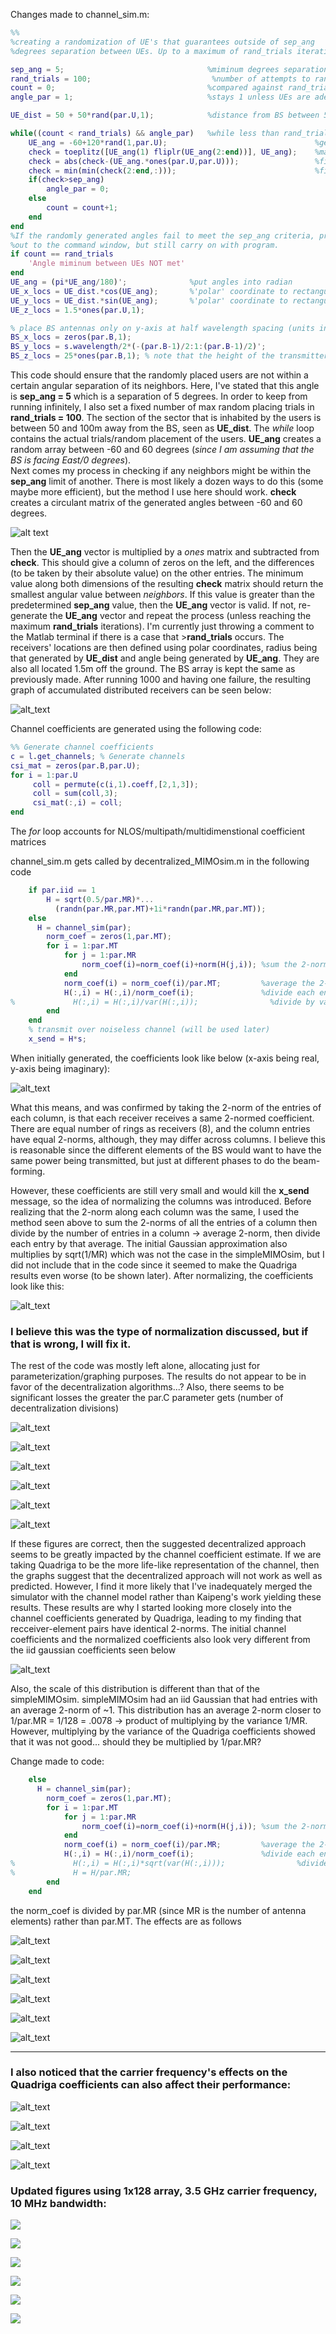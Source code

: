 Changes made to channel_sim.m:

```matlab
%%
%creating a randomization of UE's that guarantees outside of sep_ang
%degrees separation between UEs. Up to a maximum of rand_trials iterations

sep_ang = 5;                                %miminum degrees separation desired
rand_trials = 100;                           %number of attempts to randomly create angular spacing
count = 0;                                  %compared against rand_trials
angle_par = 1;                              %stays 1 unless UEs are adequately spaced

UE_dist = 50 + 50*rand(par.U,1);            %distance from BS between 50 and 100

while((count < rand_trials) && angle_par)   %while less than rand_trials run and UEs don't pass spacing
    UE_ang = -60+120*rand(1,par.U);                                 %generate random angles (-60,60) for each UE
    check = toeplitz([UE_ang(1) fliplr(UE_ang(2:end))], UE_ang);    %make array into circulant matrix
    check = abs(check-(UE_ang.*ones(par.U,par.U)));                 %find difference between each user and all its neighbors
    check = min(min(check(2:end,:)));                               %find minimum angles between UEs (not including with itself)
    if(check>sep_ang)
        angle_par = 0;
    else
        count = count+1;
    end
end
%If the randomly generated angles fail to meet the sep_ang criteria, print
%out to the command window, but still carry on with program.
if count == rand_trials
    'Angle miminum between UEs NOT met'             
end
UE_ang = (pi*UE_ang/180)';              %put angles into radian
UE_x_locs = UE_dist.*cos(UE_ang);       %'polar' coordinate to rectangular
UE_y_locs = UE_dist.*sin(UE_ang);       %'polar' coordinate to rectangular
UE_z_locs = 1.5*ones(par.U,1);

% place BS antennas only on y-axis at half wavelength spacing (units in m)
BS_x_locs = zeros(par.B,1);
BS_y_locs = s.wavelength/2*(-(par.B-1)/2:1:(par.B-1)/2)';
BS_z_locs = 25*ones(par.B,1); % note that the height of the transmitter is 25m
```
This code should ensure that the randomly placed users are not within a certain angular separation of its neighbors. Here, I've stated that this angle is **sep_ang = 5** which is a separation of 5 degrees. In order to keep from running infinitely, I also set a fixed number of max random placing trials in **rand_trials = 100**. The section of the sector that is inhabited by the users is between 50 and 100m away from the BS, seen as **UE_dist**. The *while* loop contains the actual trials/random placement of the users. **UE_ang** creates a random array between -60 and 60 degrees (*since I am assuming that the BS is facing East/0 degrees*).  
Next comes my process in checking if any neighbors might be within the **sep_ang** limit of another. There is most likely a dozen ways to do this (some maybe more efficient), but the method I use here should work. 
**check** creates a circulant matrix of the generated angles between -60 and 60 degrees. 

![alt text](https://github.com/JamesMcNaney/Summer19_MIMO/blob/master/Quadriga/tutorials/figures_images/circulant_matrix.PNG)

Then the **UE_ang** vector is multiplied by a *ones* matrix and subtracted from **check**. This should give a column of zeros on the left, and the differences (to be taken by their absolute value) on the other entries. The minimum value along both dimensions of the resulting **check** matrix should return the smallest angular value between *neighbors*. If this value is greater than the predetermined **sep_ang** value, then the **UE_ang** vector is valid. If not, re-generate the **UE_ang** vector and repeat the process (unless reaching the maximum **rand_trials** iterations). 
I'm currently just throwing a comment to the Matlab terminal if there is a case that >**rand_trials** occurs. 
The receivers' locations are then defined using polar coordinates, radius being that generated by **UE_dist** and angle being generated by **UE_ang**. They are also all located 1.5m off the ground. 
The BS array is kept the same as previously made.
After running 1000 and having one failure, the resulting graph of accumulated distributed receivers can be seen below:

![alt_text](https://github.com/JamesMcNaney/Summer19_MIMO/blob/master/Quadriga/tutorials/figures_images/ideal_placed_UEs_over_1000_trials_1_failed.png)

Channel coefficients are generated using the following code:
```Matlab
%% Generate channel coefficients
c = l.get_channels; % Generate channels
csi_mat = zeros(par.B,par.U);
for i = 1:par.U
     coll = permute(c(i,1).coeff,[2,1,3]);
     coll = sum(coll,3);
     csi_mat(:,i) = coll;
end
```
The *for* loop accounts for NLOS/multipath/multidimenstional coefficient matrices

channel_sim.m gets called by decentralized_MIMOsim.m in the following code
```Matlab
    if par.iid == 1
        H = sqrt(0.5/par.MR)*...
          (randn(par.MR,par.MT)+1i*randn(par.MR,par.MT));
    else  
      H = channel_sim(par);
        norm_coef = zeros(1,par.MT);                    
        for i = 1:par.MT
            for j = 1:par.MR
                norm_coef(i)=norm_coef(i)+norm(H(j,i)); %sum the 2-norms of each column
            end
            norm_coef(i) = norm_coef(i)/par.MT;         %average the 2-norm sum
            H(:,i) = H(:,i)/norm_coef(i);               %divide each entry of QuaDRiGa channel by avg 2-norm
%             H(:,i) = H(:,i)/var(H(:,i));                %divide by variance of each column...?
        end
    end
    % transmit over noiseless channel (will be used later)
    x_send = H*s;
```
When initially generated, the coefficients look like below (x-axis being real, y-axis being imaginary):

![alt_text](https://github.com/JamesMcNaney/Summer19_MIMO/blob/master/Quadriga/tutorials/figures_images/channel_coef_before_norm.png)

What this means, and was confirmed by taking the 2-norm of the entries of each column, is that each receiver receives a same 2-normed coefficient. There are equal number of rings as receivers (8), and the column entries have equal 2-norms, although, they may differ across columns. I believe this is reasonable since the different elements of the BS would want to have the same power being transmitted, but just at different phases to do the beam-forming. 

However, these coefficients are still very small and would kill the **x_send** message, so the idea of normalizing the columns was introduced. Before realizing that the 2-norm along each column was the same, I used the method seen above to sum the 2-norms of all the entries of a column then divide by the number of entries in a column -> average 2-norm, then divide each entry by that average. The initial Gaussian approximation also multiplies by sqrt(1/MR) which was not the case in the simpleMIMOsim, but I did not include that in the code since it seemed to make the Quadriga results even worse (to be shown later).
After normalizing, the coefficients look like this:

![alt_text](https://github.com/JamesMcNaney/Summer19_MIMO/blob/master/Quadriga/tutorials/figures_images/channel_coef_after_norm.png)

### I believe this was the type of normalization discussed, but if that is wrong, I will fix it.

The rest of the code was mostly left alone, allocating just for parameterization/graphing purposes. The results do not appear to be in favor of the decentralization algorithms...? Also, there seems to be significant losses the greater the par.C parameter gets (number of decentralization divisions)

![alt_text](https://github.com/JamesMcNaney/Summer19_MIMO/blob/master/Quadriga/tutorials/figures_images/parC_2comp.png)

![alt_text](https://github.com/JamesMcNaney/Summer19_MIMO/blob/master/Quadriga/tutorials/figures_images/parC_4comp.png)

![alt_text](https://github.com/JamesMcNaney/Summer19_MIMO/blob/master/Quadriga/tutorials/figures_images/parC_8comp.png)

![alt_text](https://github.com/JamesMcNaney/Summer19_MIMO/blob/master/Quadriga/tutorials/figures_images/cg_dcg_mf_comp_parC2.png)

![alt_text](https://github.com/JamesMcNaney/Summer19_MIMO/blob/master/Quadriga/tutorials/figures_images/cg_dcg_mf_comp_parC4.png)

![alt_text](https://github.com/JamesMcNaney/Summer19_MIMO/blob/master/Quadriga/tutorials/figures_images/cg_dcg_mf_comp_parC8.png)

If these figures are correct, then the suggested decentralized approach seems to be greatly impacted by the channel coefficient estimate. If we are taking Quadriga to be the more life-like representation of the channel, then the graphs suggest that the decentralized approach will not work as well as predicted. However, I find it more likely that I've inadequately merged the simulator with the channel model rather than Kaipeng's work yielding these results. These results are why I started looking more closely into the channel coefficients generated by Quadriga, leading to my finding that recceiver-element pairs have identical 2-norms. The initial channel coefficients and the normalized coefficients also look very different from the iid gaussian coefficients seen below

![alt_text](https://github.com/JamesMcNaney/Summer19_MIMO/blob/master/Quadriga/tutorials/figures_images/iid_gaussian_coef.png)

Also, the scale of this distribution is different than that of the simpleMIMOsim. simpleMIMOsim had an iid Gaussian that had entries with an average 2-norm of ~1. This distribution has an average 2-norm closer to 1/par.MR = 1/128 = .0078 -> product of multiplying by the variance 1/MR. However, multiplying by the variance of the Quadriga coefficients showed that it was not good... should they be multiplied by 1/par.MR?

Change made to code:
```Matlab
    else  
      H = channel_sim(par);
        norm_coef = zeros(1,par.MT);                    
        for i = 1:par.MT
            for j = 1:par.MR
                norm_coef(i)=norm_coef(i)+norm(H(j,i)); %sum the 2-norms of each column
            end
            norm_coef(i) = norm_coef(i)/par.MR;         %average the 2-norm sum
            H(:,i) = H(:,i)/norm_coef(i);               %divide each entry of QuaDRiGa channel by avg 2-norm
%             H(:,i) = H(:,i)*sqrt(var(H(:,i)));                %divide by variance of each column...?
%             H = H/par.MR;
        end
    end
```
the norm_coef is divided by par.MR (since MR is the number of antenna elements) rather than par.MT. The effects are as follows

![alt_text](https://github.com/JamesMcNaney/Summer19_MIMO/blob/master/Quadriga/tutorials/figures_images/changed_MT_to_MR_parC2.png)

![alt_text](https://github.com/JamesMcNaney/Summer19_MIMO/blob/master/Quadriga/tutorials/figures_images/changed_MT_to_MR_parC4.png)

![alt_text](https://github.com/JamesMcNaney/Summer19_MIMO/blob/master/Quadriga/tutorials/figures_images/changed_MT_to_MR_parC8.png)

![alt_text](https://github.com/JamesMcNaney/Summer19_MIMO/blob/master/Quadriga/tutorials/figures_images/uumse_update_parC2.png)

![alt_text](https://github.com/JamesMcNaney/Summer19_MIMO/blob/master/Quadriga/tutorials/figures_images/uumse_update_parC4.png)

![alt_text](https://github.com/JamesMcNaney/Summer19_MIMO/blob/master/Quadriga/tutorials/figures_images/uumse_update_parC8.png)

---

### I also noticed that the carrier frequency's effects on the Quadriga coefficients can also affect their performance:

![alt_text](https://github.com/JamesMcNaney/Summer19_MIMO/blob/master/Quadriga/tutorials/figures_images/parC4_Freespace_fc30e6_ummse.png)

![alt_text](https://github.com/JamesMcNaney/Summer19_MIMO/blob/master/Quadriga/tutorials/figures_images/parC4_Freespace_fc60e6_ummse.png)

![alt_text](https://github.com/JamesMcNaney/Summer19_MIMO/blob/master/Quadriga/tutorials/figures_images/parC4_Freespace_fc10e9_ummse.png)

![alt_text](https://github.com/JamesMcNaney/Summer19_MIMO/blob/master/Quadriga/tutorials/figures_images/parC4_mmMagic_fc30e6.png)


### Updated figures using 1x128 array, 3.5 GHz carrier frequency, 10 MHz bandwidth:

![](https://github.com/JamesMcNaney/Summer19_MIMO/blob/master/Quadriga/tutorials/decent_uplink/3.5G_Freespace_parC2_cg.png)

![](https://github.com/JamesMcNaney/Summer19_MIMO/blob/master/Quadriga/tutorials/decent_uplink/3.5G_Freespace_parC4_cg.png)

![](https://github.com/JamesMcNaney/Summer19_MIMO/blob/master/Quadriga/tutorials/decent_uplink/3.5G_Freespace_parC8_cg.png)

![](https://github.com/JamesMcNaney/Summer19_MIMO/blob/master/Quadriga/tutorials/decent_uplink/3.5G_Freespace_parC2_ummse.png)

![](https://github.com/JamesMcNaney/Summer19_MIMO/blob/master/Quadriga/tutorials/decent_uplink/3.5G_Freespace_parC4_ummse.png)

![](https://github.com/JamesMcNaney/Summer19_MIMO/blob/master/Quadriga/tutorials/decent_uplink/3.5G_Freespace_parC8_ummse.png)

